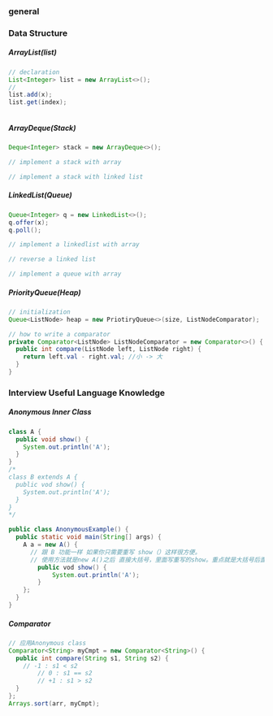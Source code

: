 ### general



### Data Structure

##### ArrayList(list)

```java
// declaration
List<Integer> list = new ArrayList<>();
//
list.add(x);
list.get(index);
```

```java

```



##### ArrayDeque(Stack)

```java
Deque<Integer> stack = new ArrayDeque<>();
```

```java
// implement a stack with array
```

```java
// implement a stack with linked list
```

##### LinkedList(Queue)

```java
Queue<Integer> q = new LinkedList<>();
q.offer(x);
q.poll();
```

```java
// implement a linkedlist with array
```

```java
// reverse a linked list
```

```java
// implement a queue with array
```



##### PriorityQueue(Heap)

```java
// initialization
Queue<ListNode> heap = new PriotiryQueue<>(size, ListNodeComparator);

// how to write a comparator
private Comparator<ListNode> ListNodeComparator = new Comparator<>() {
  public int compare(ListNode left, ListNode right) {
    return left.val - right.val; //小 -> 大
  }
}
```





### Interview Useful Language Knowledge

##### Anonymous Inner Class

```java
class A {
  public void show() {
    System.out.println('A');
  }
}
/*
class B extends A {
  public vod show() {
  	System.out.println('A');
  }
}
*/

public class AnonymousExample() {
  public static void main(String[] args) {
    A a = new A() {
      // 跟 B 功能一样 如果你只需要重写 show（）这样很方便。
      // 使用方法就是new A()之后 直接大括号，里面写重写的show。重点就是大括号后面有分号
    	public vod show() {
  			System.out.println('A');
  		}
    };
  }
}

```

##### Comparator

```java
// 应用Anonymous class
Comparator<String> myCmpt = new Comparator<String>() {
  public int compare(String s1, String s2) {
    // -1 : s1 < s2
		// 0 : s1 == s2
		// +1 : s1 > s2
  }
};
Arrays.sort(arr, myCmpt);
```



